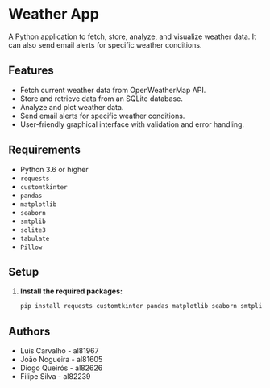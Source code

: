# Weather App

A Python application to fetch, store, analyze, and visualize weather data. It can also send email alerts for specific weather conditions.

## Features

- Fetch current weather data from OpenWeatherMap API.
- Store and retrieve data from an SQLite database.
- Analyze and plot weather data.
- Send email alerts for specific weather conditions.
- User-friendly graphical interface with validation and error handling.

## Requirements

- Python 3.6 or higher
- `requests`
- `customtkinter`
- `pandas`
- `matplotlib`
- `seaborn`
- `smtplib`
- `sqlite3`
- `tabulate`
- `Pillow`

## Setup
1. **Install the required packages:**
    ```bash
    pip install requests customtkinter pandas matplotlib seaborn smtplib sqlite3 tabulate pillow 
    ```

## Authors

- Luis Carvalho - al81967
- João Nogueira - al81605
- Diogo Queirós - al82626
- Filipe Silva - al82239
